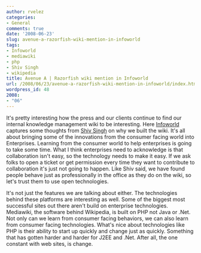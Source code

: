 ```yaml
---
author: rvelez
categories:
- General
comments: true
date: '2008-06-23'
slug: avenue-a-razorfish-wiki-mention-in-infoworld
tags:
- Infoworld
- mediawiki
- php
- Shiv Singh
- wikipedia
title: Avenue A | Razorfish wiki mention in Infoworld
url: /2008/06/23/avenue-a-razorfish-wiki-mention-in-infoworld/index.html
wordpress_id: 48
2008:
- "06"
---
```



It's pretty interesting how the press and our clients continue to find our internal knowledge management wiki to be interesting. Here [Infoworld](http://www.infoworld.com/article/08/06/18/Web-2-scores-successes-in-the-enterprise_2.html) captures some thoughts from [Shiv Singh](http://shivsingh.com/goingsocial/2008/06/social-media-succeeding-in-the.html) on why we built the wiki. It's all about bringing some of the innovations from the consumer facing world into Enterprises. Learning from the consumer world to help enterprises is going to take some time. What I think enterprises need to acknowledge is that collaboration isn't easy, so the technology needs to make it easy. If we ask folks to open a ticket or get permission every time they want to contribute to collaboration it's just not going to happen. Like Shiv said, we have found people behave just as professionally in the office as they do on the wiki, so let's trust them to use open technologies.

It's not just the features we are talking about either. The technologies behind these platforms are interesting as well. Some of the biggest most successful sites out there aren't build on enterprise technologies. Mediawiki, the software behind Wikipedia, is built on PHP not Java or .Net. Not only can we learn from consumer facing behaviors, we can also learn from consumer facing technologies. What's nice about technologies like PHP is their ability to start up quickly and change just as quickly. Something that has gotten harder and harder for J2EE and .Net. After all, the one constant with web sites, is change.
